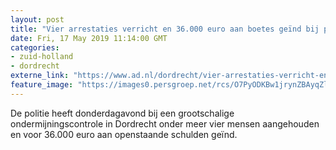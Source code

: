 ```yaml
---
layout: post
title: "Vier arrestaties verricht en 36.000 euro aan boetes geïnd bij politiecontrole in Dordrecht"
date: Fri, 17 May 2019 11:14:00 GMT
categories: 
- zuid-holland 
- dordrecht 
externe_link: "https://www.ad.nl/dordrecht/vier-arrestaties-verricht-en-36-000-euro-aan-boetes-geind-bij-politiecontrole-in-dordrecht~aa41e57b/"
feature_image: "https://images0.persgroep.net/rcs/O7PyODKBw1jrynZBAyqZlhvwTUI/diocontent/148599289/_fitwidth/400/?appId=21791a8992982cd8da851550a453bd7f&quality=0.7"
---
```


De politie heeft donderdagavond bij een grootschalige ondermijningscontrole in Dordrecht onder meer vier mensen aangehouden en voor 36.000 euro aan openstaande schulden geïnd.
